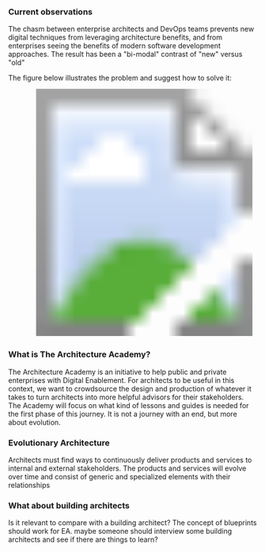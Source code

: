 <!DOCTYPE html>
<html>
<script type="text/javascript" src="https://capgemini.atlassian.net/s/d41d8cd98f00b204e9800998ecf8427e-T/-ulp2nw/100021/c/1000.0.11/_/download/batch/com.atlassian.jira.collector.plugin.jira-issue-collector-plugin:issuecollector/com.atlassian.jira.collector.plugin.jira-issue-collector-plugin:issuecollector.js?locale=en-UK&collectorId=73c91f30">
</script>



<body>
<h3>Current observations</h3>

The chasm between enterprise architects and DevOps teams prevents new digital techniques from leveraging architecture benefits, and from enterprises seeing the benefits of modern software development approaches. The result has been a "bi-modal" contrast of "new" versus "old"

The figure below illustrates the problem and suggest how to solve it:

<svg width="600" height="600" version="1.1"
     xmlns="http://www.w3.org/2000/svg" xmlns:xlink= "http://www.w3.org/1999/xlink">
	<image xlink:href="introduction/Idea2Run.svg" x="25" y="0" height="500px" width="500px"/>
</svg>

<h3>What is The Architecture Academy?</h3>
The Architecture Academy is an initiative to help public and private enterprises with Digital Enablement. For architects to be useful in this context, we want to crowdsource the design and production of whatever it takes to turn architects into more helpful advisors for their stakeholders. The Academy will focus on what kind of lessons and guides is needed for the first phase of this journey. It is not a journey with an end, but more about evolution.

<h3>Evolutionary Architecture</h3>
Architects must find ways to continuously deliver products and services to internal and external stakeholders. The products and services will evolve over time and consist of generic and specialized elements with their relationships

<h3>What about building architects</h3>
Is it relevant to compare with a building architect? The concept of blueprints should work for EA. maybe someone should interview some building architects and see if there are things to learn?
</body>
</html>
